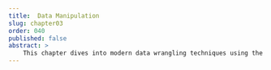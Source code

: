 ```yaml
---
title:  Data Manipulation
slug: chapter03
order: 040
published: false
abstract: >
    This chapter dives into modern data wrangling techniques using the tidyverse ecosystem. Topics include filtering, summarizing, reshaping, and joining datasets to prepare data for analysis. Practical examples demonstrate how to clean and transform messy data into usable formats.
---
```


